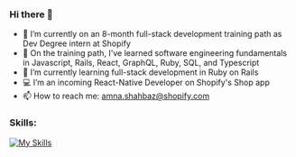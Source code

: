 ### Hi there 👋
- 🔭 I’m currently on an 8-month full-stack development training path as Dev Degree intern at Shopify
- 📝 On the training path, I've learned software engineering fundamentals in Javascript, Rails, React, GraphQL, Ruby, SQL, and Typescript
- 🌱 I’m currently learning full-stack development in Ruby on Rails
- 💻 I’m an incoming React-Native Developer on Shopify's Shop app
- 📫 How to reach me: amna.shahbaz@shopify.com

### Skills:

[![My Skills](https://skills.thijs.gg/icons?i=js,html,css,ts,react,py,rails,ruby,java,mysql,figma)](https://skills.thijs.gg)
